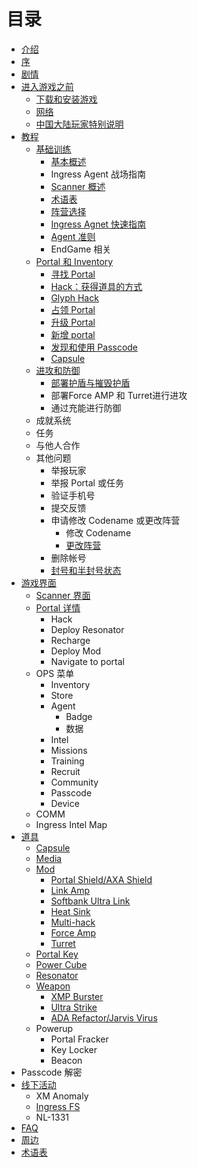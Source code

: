 # 目录
* [介绍](intro.md)	
* [序](Preface.md)	
* [剧情](plot/index.md)	
* [进入游戏之前](before_game/index.md)	
   * [下载和安装游戏](before_game/installation.md)	
   * [网络](before_game/network.md)	
   * [中国大陆玩家特别说明](before_game/chinese.md)	
* [教程](guide/index.md)	
  * [基础训练](guide/basic_training/index.md)	
    * [基本概述](guide/basic_training/initial_briefing.md)	
    * Ingress Agent 战场指南	
    * [Scanner 概述](guide/basic_training/scanner.md)	
    * [术语表](guide/basic_training/glossary.md)	
    * [阵营选择](guide/basic_training/faction.md)	
    * [Ingress Agnet 快速指南](guide/basic_training/agent_guide.md)	
    * [Agent 准则](guide/basic_training/agent_protocol.md)	
    * EndGame 相关	
  * [Portal 和 Inventory](guide/build_portals_and_inventory/index.md)	
    * [寻找 Portal](guide/build_portals_and_inventory/finding_portals.md)	
    * [Hack：获得道具的方式](guide/build_portals_and_inventory/acquire_items_via_hacking.md)	
    * [Glyph Hack](guide/build_portals_and_inventory/glyph_hacking.md)	
    * [占领 Portal](guide/build_portals_and_inventory/capture_a_portal.md)	
    * [升级 Portal](guide/build_portals_and_inventory/upgrade_a_portal.md)	
    * [新增 portal](guide/build_portals_and_inventory/add_a_portal.md)	
    * [发现和使用 Passcode](guide/build_portals_and_inventory/discover_and_use_passcodes.md)	
    * [Capsule](guide/build_portals_and_inventory/capsules.md)	
  * [进攻和防御](guide/attack_and_defend/index.md)	
    * [部署护盾与摧毁护盾](guide/attack_and_defend/deploy_shield.md)	
    * 部署Force AMP 和 Turret进行进攻	
    * 通过充能进行防御	
  * 成就系统	
  * 任务	
  * 与他人合作	
  * 其他问题	
    * 举报玩家	
    * 举报 Portal 或任务	
    * 验证手机号	
    * 提交反馈	
    * 申请修改 Codename 或更改阵营	
      * 修改 Codename	
      * [更改阵营](guide/misc/change_faction.md)	
    * 删除帐号	
    * [封号和半封号状态](guide/misc/account_locked_or_observer.md)	
* [游戏界面](interface/index.md)	
  * [Scanner 界面](interface/scanner_interface.md)	
  * [Portal 详情](interface/portal.md)	
    * Hack	
    * Deploy Resonator	
    * Recharge	
    * Deploy Mod	
    * Navigate to portal	
  * OPS 菜单	
    * Inventory	
    * Store	
    * Agent	
      * Badge	
      * 数据	
    * Intel	
    * Missions	
    * Training	
    * Recruit	
    * Community	
    * Passcode	
    * Device	
  * COMM	
  * Ingress Intel Map	
* [道具](objects/index.md)	
  * [Capsule](objects/capsule/index.md)	
  * [Media](objects/media/index.md)	
  * [Mod](objects/mods/index.md)	
    * [Portal Shield/AXA Shield](objects/mods/portal_shield.md)	
    * [Link Amp](objects/mods/link_amp.md)	
    * [Softbank Ultra Link](objects/mods/softbank_ultra_link.md)	
    * [Heat Sink](objects/mods/heat_sink.md)	
    * [Multi-hack](objects/mods/multi-hack.md)	
    * [Force Amp](objects/mods/force_amp.md)	
    * [Turret](objects/mods/turret.md)	
  * [Portal Key](objects/portal_key/index.md)	
  * [Power Cube](objects/power_cube/index.md)	
  * [Resonator](objects/resonator/index.md)	
  * [Weapon](objects/weapon/index.md)	
    * [XMP Burster](objects/weapon/xmp.md)	
    * [Ultra Strike](objects/weapon/ultra_strike.md)	
    * [ADA Refactor/Jarvis Virus](objects/weapon/ada_jarvis.md)	
  * Powerup	
    * Portal Fracker	
    * Key Locker	
    * Beacon	
* Passcode 解密	
* [线下活动](events/index.md)	
  * XM Anomaly	
  * [Ingress FS](events/FirstSaturday.md)	
  * NL-1331	
* [FAQ](faq/index.md)	
* [周边](accessories/index.md)	
* [术语表](GLOSSARY.md)
